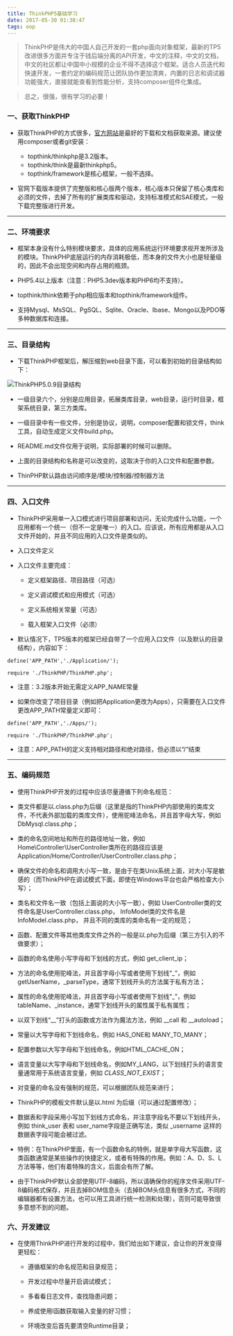 ```yaml
---
title: ThinkPHP5基础学习
date: 2017-05-30 01:38:47
tags: oop
---
```


> ThinkPHP是伟大的中国人自己开发的一套php面向对象框架，最新的TP5改进很多方面并专注于钱后端分离的API开发，中文的注释，中文的文档，中文的社区都让中国中小规模的企业不得不选择这个框架。适合人员迭代和快速开发，一套约定的编码规范让团队协作更加清爽，内置的日志和调试器功能强大，直接就能查看到性能分析，支持composer组件化集成。

> 总之，很强，很有学习的必要！

<!-- more -->

### 一、获取ThinkPHP

- 获取ThinkPHP的方式很多，[官方网站](http://thinkphp.cn)是最好的下载和文档获取来源。建议使用composer或者git安装：
   - topthink/thinkphp是3.2版本。
   - topthink/think是最新thinkphp5。
   - topthink/framework是核心框架，一般不选择。

- 官网下载版本提供了完整版和核心版两个版本，核心版本只保留了核心类库和必须的文件，去掉了所有的扩展类库和驱动，支持标准模式和SAE模式，一般下载完整版进行开发。

---

### 二、环境要求

- 框架本身没有什么特别模块要求，具体的应用系统运行环境要求视开发所涉及的模块。ThinkPHP底层运行的内存消耗极低，而本身的文件大小也是轻量级的，因此不会出现空间和内存占用的瓶颈。

- PHP5.4以上版本（注意：PHP5.3dev版本和PHP6均不支持）。

- topthink/think依赖于php相应版本和topthink/framework组件。

- 支持Mysql、MsSQL、PgSQL、Sqlite、Oracle、Ibase、Mongo以及PDO等多种数据库和连接。

---

### 三、目录结构

- 下载ThinkPHP框架后，解压缩到web目录下面，可以看到初始的目录结构如下：

![ThinkPHP5.0.9目录结构](http://upload-images.jianshu.io/upload_images/3995745-c35d92bb6b6dfabd.jpg?imageMogr2/auto-orient/strip%7CimageView2/2/w/1440/q/50)

- 一级目录六个，分别是应用目录，拓展类库目录，web目录，运行时目录，框架系统目录，第三方类库。

- 一级目录中有一些文件，分别是协议，说明，composer配置和锁文件，think工具，自动生成定义文件build.php。

- README.md文件仅用于说明，实际部署的时候可以删除。

- 上面的目录结构和名称是可以改变的，这取决于你的入口文件和配置参数。

- ThinPHP默认路由访问顺序是/模块/控制器/控制器方法

---

### 四、入口文件

- ThinkPHP采用单一入口模式进行项目部署和访问，无论完成什么功能，一个应用都有一个统一（但不一定是唯一）的入口。应该说，所有应用都是从入口文件开始的，并且不同应用的入口文件是类似的。

 - 入口文件定义

 - 入口文件主要完成：

   - 定义框架路径、项目路径（可选）

   - 定义调试模式和应用模式（可选）

   - 定义系统相关常量（可选）

   - 载入框架入口文件（必须）

- 默认情况下，TP5版本的框架已经自带了一个应用入口文件（以及默认的目录结构），内容如下：

```
define('APP_PATH','./Application/');

require './ThinkPHP/ThinkPHP.php';
```
- 注意：3.2版本开始无需定义APP_NAME常量

- 如果你改变了项目目录（例如把Application更改为Apps），只需要在入口文件更改APP_PATH常量定义即可：

```
define('APP_PATH','./Apps/');

require './ThinkPHP/ThinkPHP.php';
```
- 注意：APP_PATH的定义支持相对路径和绝对路径，但必须以“/”结束

---

### 五、编码规范

- 使用ThinkPHP开发的过程中应该尽量遵循下列命名规范：

 - 类文件都是以.class.php为后缀（这里是指的ThinkPHP内部使用的类库文件，不代表外部加载的类库文件），使用驼峰法命名，并且首字母大写，例如 DbMysql.class.php；

 - 类的命名空间地址和所在的路径地址一致，例如 Home\Controller\UserController类所在的路径应该是 Application/Home/Controller/UserController.class.php；

 - 确保文件的命名和调用大小写一致，是由于在类Unix系统上面，对大小写是敏感的（而ThinkPHP在调试模式下面，即使在Windows平台也会严格检查大小写）；

 - 类名和文件名一致（包括上面说的大小写一致），例如 UserController类的文件命名是UserController.class.php， InfoModel类的文件名是InfoModel.class.php， 并且不同的类库的类命名有一定的规范；

 - 函数、配置文件等其他类库文件之外的一般是以.php为后缀（第三方引入的不做要求）；

 - 函数的命名使用小写字母和下划线的方式，例如 get_client_ip；

 - 方法的命名使用驼峰法，并且首字母小写或者使用下划线“_”，例如 getUserName，_parseType，通常下划线开头的方法属于私有方法；

 - 属性的命名使用驼峰法，并且首字母小写或者使用下划线“_”，例如 tableName、_instance，通常下划线开头的属性属于私有属性；

 - 以双下划线“__”打头的函数或方法作为魔法方法，例如 __call 和 __autoload；

 - 常量以大写字母和下划线命名，例如 HAS_ONE和 MANY_TO_MANY；

 - 配置参数以大写字母和下划线命名，例如HTML_CACHE_ON；

 - 语言变量以大写字母和下划线命名，例如MY_LANG，以下划线打头的语言变量通常用于系统语言变量，例如 _CLASS_NOT_EXIST_；

 - 对变量的命名没有强制的规范，可以根据团队规范来进行；

 - ThinkPHP的模板文件默认是以.html 为后缀（可以通过配置修改）；

 - 数据表和字段采用小写加下划线方式命名，并注意字段名不要以下划线开头，例如 think_user 表和 user_name字段是正确写法，类似 _username 这样的数据表字段可能会被过滤。

 - 特例：在ThinkPHP里面，有一个函数命名的特例，就是单字母大写函数，这类函数通常是某些操作的快捷定义，或者有特殊的作用。例如：A、D、S、L 方法等等，他们有着特殊的含义，后面会有所了解。

 - 由于ThinkPHP默认全部使用UTF-8编码，所以请确保你的程序文件采用UTF-8编码格式保存，并且去掉BOM信息头（去掉BOM头信息有很多方式，不同的编辑器都有设置方法，也可以用工具进行统一检测和处理），否则可能导致很多意想不到的问题。

### 六、开发建议

 - 在使用ThinkPHP进行开发的过程中，我们给出如下建议，会让你的开发变得更轻松：

   - 遵循框架的命名规范和目录规范；

   - 开发过程中尽量开启调试模式；

   - 多看看日志文件，查找隐患问题；

   - 养成使用I函数获取输入变量的好习惯；

   - 环境改变后首先要清空Runtime目录；

